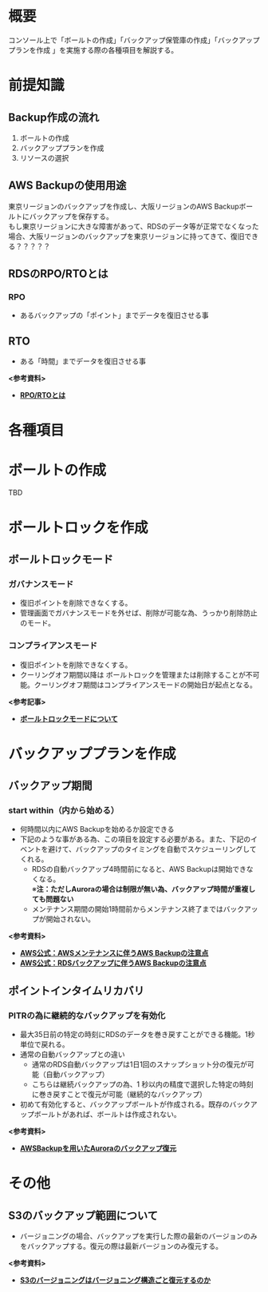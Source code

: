 # 概要
コンソール上で「ボールトの作成」「バックアップ保管庫の作成」「バックアッププランを作成 」を実施する際の各種項目を解説する。  

# 前提知識
## Backup作成の流れ
1. ボールトの作成
2. バックアッププランを作成
3. リソースの選択

## AWS Backupの使用用途
東京リージョンのバックアップを作成し、大阪リージョンのAWS Backupボールトにバックアップを保存する。  
もし東京リージョンに大きな障害があって、RDSのデータ等が正常でなくなった場合、大阪リージョンのバックアップを東京リージョンに持ってきて、復旧できる？？？？？

## RDSのRPO/RTOとは
### RPO
- あるバックアップの「ポイント」までデータを復旧させる事

## RTO
- ある「時間」までデータを復旧させる事

**<参考資料>**  
- [**RPO/RTOとは**](https://sayjoyblog.com/rpo-rto/)

# 各種項目
# ボールトの作成
TBD

# ボールトロックを作成
## ボールトロックモード
### ガバナンスモード
- 復旧ポイントを削除できなくする。
- 管理画面でガバナンスモードを外せば、削除が可能な為、うっかり削除防止のモード。

### コンプライアンスモード
- 復旧ポイントを削除できなくする。
- クーリングオフ期間以降は ボールトロックを管理または削除することが不可能。クーリングオフ期間はコンプライアンスモードの開始日が起点となる。

**<参考記事>**  
- [**ボールトロックモードについて**](https://blog.serverworks.co.jp/2022/12/29/104659z)


# バックアッププランを作成
## バックアップ期間
### start within（内から始める）
- 何時間以内にAWS Backupを始めるか設定できる
- 下記のような事がある為、この項目を設定する必要がある。また、下記のイベントを避けて、バックアップのタイミングを自動でスケジューリングしてくれる。
  - RDSの自動バックアップ4時間前になると、AWS Backupは開始できなくなる。  
※**注：ただしAuroraの場合は制限が無い為、バックアップ時間が重複しても問題ない**
  - メンテナンス期間の開始1時間前からメンテナンス終了まではバックアップが開始されない。

**<参考資料>**  
- [**AWS公式：AWSメンテナンスに伴うAWS Backupの注意点**](https://docs.aws.amazon.com/aws-backup/latest/devguide/creating-a-backup-plan.html?icmpid=docs_console_unmapped)
- [**AWS公式：RDSバックアップに伴うAWS Backupの注意点**](https://repost.aws/questions/QUv-o_oIQoTnSRRQtcb22nGQ/aws-backup-policy-and-retention)

## ポイントインタイムリカバリ 
### PITRの為に継続的なバックアップを有効化
- 最大35日前の特定の時刻にRDSのデータを巻き戻すことができる機能。1秒単位で戻れる。
- 通常の自動バックアップとの違い
  - 通常のRDS自動バックアップは1日1回のスナップショット分の復元が可能（自動バックアップ）
  - こちらは継続バックアップの為、1 秒以内の精度で選択した特定の時刻に巻き戻すことで復元が可能（継続的なバックアップ）
- 初めて有効化すると、バックアップボールトが作成される。既存のバックアップボールトがあれば、ボールトは作成されない。


**<参考資料>**  
- [**AWSBackupを用いたAuroraのバックアップ復元**](https://dev.classmethod.jp/articles/update-aws-backup-aurora-point-in-time-restore/)

# その他
## S3のバックアップ範囲について
- バージョニングの場合、バックアップを実行した際の最新のバージョンのみをバックアップする。復元の際は最新バージョンのみ復元する。

**<参考資料>**  
- [**S3のバージョニングはバージョニング構造ごと復元するのか**](https://www.cloudbuilders.jp/articles/984/)

